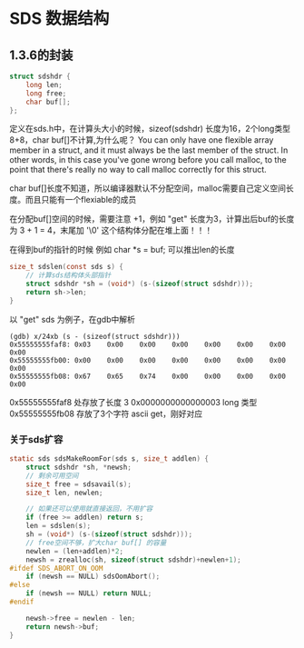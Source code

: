 # SDS 数据结构

## 1.3.6的封装
```c
struct sdshdr {
    long len;
    long free;
    char buf[];
};
```
定义在sds.h中，在计算头大小的时候，sizeof(sdshdr) 长度为16，2个long类型 8+8，char buf[]不计算,为什么呢？
You can only have one flexible array member in a struct, and it must always be the last member of the struct. In other words, in this case you've gone wrong before you call malloc, to the point that there's really no way to call malloc correctly for this struct.

char buf[]长度不知道，所以编译器默认不分配空间，malloc需要自己定义空间长度。而且只能有一个flexiable的成员

在分配buf[]空间的时候，需要注意 +1，例如 "get" 长度为3，计算出后buf的长度为 3 + 1 = 4，末尾加 '\0'
这个结构体分配在堆上面！！！

在得到buf的指针的时候 例如 char *s = buf;
可以推出len的长度

```c
size_t sdslen(const sds s) {
    // 计算sds结构体头部指针
    struct sdshdr *sh = (void*) (s-(sizeof(struct sdshdr)));
    return sh->len;
}
```
以 "get" sds 为例子，在gdb中解析
```shell
(gdb) x/24xb (s - (sizeof(struct sdshdr)))
0x55555555faf8: 0x03    0x00    0x00    0x00    0x00    0x00    0x00    0x00
0x55555555fb00: 0x00    0x00    0x00    0x00    0x00    0x00    0x00    0x00
0x55555555fb08: 0x67    0x65    0x74    0x00    0x00    0x00    0x00    0x00
```
0x55555555faf8 处存放了长度 3 0x0000000000000003 long 类型
0x55555555fb08 存放了3个字符 ascii get，刚好对应

### 关于sds扩容
```c
static sds sdsMakeRoomFor(sds s, size_t addlen) {
    struct sdshdr *sh, *newsh;
    // 剩余可用空间
    size_t free = sdsavail(s);
    size_t len, newlen;

    // 如果还可以使用就直接返回，不用扩容
    if (free >= addlen) return s;
    len = sdslen(s);
    sh = (void*) (s-(sizeof(struct sdshdr)));
    // free空间不够，扩大char buf[] 的容量
    newlen = (len+addlen)*2;
    newsh = zrealloc(sh, sizeof(struct sdshdr)+newlen+1);
#ifdef SDS_ABORT_ON_OOM
    if (newsh == NULL) sdsOomAbort();
#else
    if (newsh == NULL) return NULL;
#endif

    newsh->free = newlen - len;
    return newsh->buf;
}
```